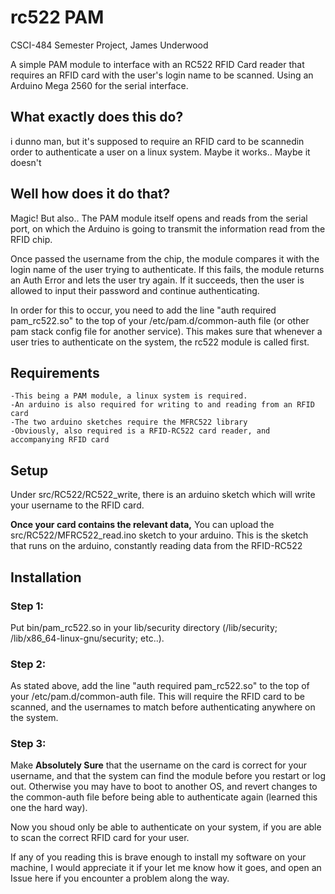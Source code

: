 # rc522 PAM
CSCI-484 Semester Project, James Underwood

A simple PAM module to interface with an RC522 RFID Card reader that requires an RFID card with the user's login name to be scanned.
Using an Arduino Mega 2560 for the serial interface.

## What exactly does this do?
i dunno man, but it's supposed to require an RFID card to be scannedin order to authenticate a user on a linux system.
Maybe it works.. Maybe it doesn't

## Well how does it do that?
Magic!
But also.. 
The PAM module itself opens and reads from the serial port, 
on which the Arduino is going to transmit the information read from the RFID chip. 

Once passed the username from the chip, 
the module compares it with the login name of the user trying to authenticate. 
If this fails, the module returns an Auth Error and lets the user try again. If it succeeds, 
then the user is allowed to input their password and continue  authenticating.

In order for this to occur, you need to add the line "auth required pam_rc522.so" 
to the top of your /etc/pam.d/common-auth file 
(or other pam stack config file for another service). 
This makes sure that whenever a user tries to authenticate on the system, 
the rc522 module is called first.

## Requirements
    -This being a PAM module, a linux system is required.
    -An arduino is also required for writing to and reading from an RFID card
    -The two arduino sketches require the MFRC522 library
    -Obviously, also required is a RFID-RC522 card reader, and accompanying RFID card

## Setup
Under src/RC522/RC522_write, there is an arduino sketch which will write your username to the RFID card. 

**Once your card contains the relevant data,**
You can upload the src/RC522/MFRC522_read.ino sketch to your arduino. 
This is the sketch that runs on the arduino, constantly reading data from the RFID-RC522

## Installation
### Step 1:
Put bin/pam_rc522.so in your lib/security directory
    (/lib/security; /lib/x86_64-linux-gnu/security; etc..).
### Step 2:
As stated above, add the line "auth required pam_rc522.so" to the top of your /etc/pam.d/common-auth file.
This will require the RFID card to be scanned, and the usernames to match before authenticating anywhere on the system.
### Step 3:
Make **Absolutely Sure** that the username on the card is correct for your username, 
and that the system can find the module before you restart or log out. 
Otherwise you may have to boot to another OS, 
and revert changes to the common-auth file before being able to authenticate again 
(learned this one the hard way).


Now you shoud only be able to authenticate on your system, if you are able to scan the correct RFID card for your user.


If any of you reading this is brave enough to install my software on your machine, 
I would appreciate it if your let me know how it goes, 
and open an Issue here if you encounter a problem along the way.

